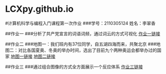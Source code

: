 # LCXpy.github.io
#计算机科学与编程入门课程第一次作业
###学号：2110305124  姓名：李翠香


##作业一
###分析了共产党宣言的词语词频，通过词云的方式可视化
[作业一链接](https://LCXpy.github.io/宣言词云.html)


##作业二
###地图一：我们班内有37位同学，自五湖四海而来，共聚北京
###地图二：对比各国夏奥、冬奥的举办时间，选出了目前九个两种奥运会都举办过的国家
[地图一链接](https://LCXpy.github.io/共聚china.html)
[地图二链接](https://LCXpy.github.io/双奥国.html)


##作业三
###通过组合图像的方式全方面展示一个反应体系
[作业三链接](https://LCXpy.github.io/组合图像.html)
